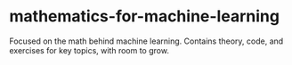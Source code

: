 # mathematics-for-machine-learning
Focused on the math behind machine learning. Contains theory, code, and exercises for key topics, with room to grow.

